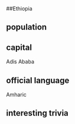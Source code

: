 ##Ethiopia
## population


## capital
Adis Ababa
 
## official language
Amharic

## interesting trivia



